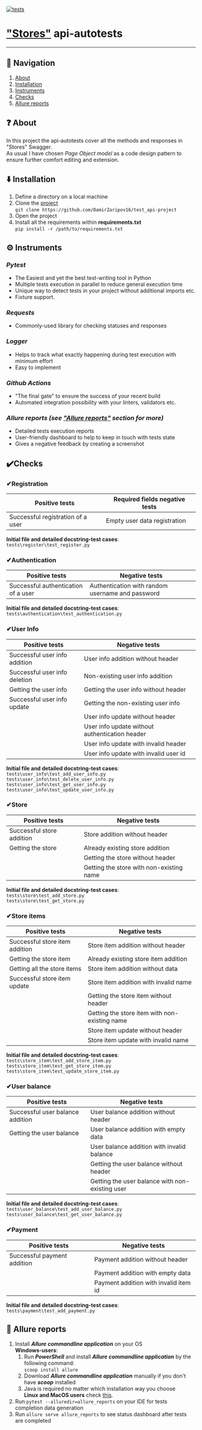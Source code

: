 [![tests](https://github.com/DamirZaripov16/test_api-project/actions/workflows/tests.yml/badge.svg)](https://github.com/DamirZaripov16/test_api-project/actions/workflows/tests.yml)
# ["Stores"](https://app.swaggerhub.com/apis/berpress/flask-rest-api/1.0.0) api-autotests️
***
## 🧭 Navigation

1. [About](#about)<br>
2. [Installation](#installation)<br>
3. [Instruments](#instruments)<br>
4. [Checks](#checks)<br>
5. [Allure reports](#allure-reports)
## ❓ About
In this project the api-autotests cover all the methods and responses in "Stores" Swagger.<br>
As usual I have chosen _Page Object model_ as a code design pattern to ensure further comfort editing and extension.
## ⬇️ Installation
1. Define a directory on a local machine
2. Clone the [project](https://github.com/DamirZaripov16/test_api-project) <br>
   ```git clone https://github.com/DamirZaripov16/test_api-project```
3. Open the project
4. Install all the requirements within **requirements.txt** <br>
   ```pip install -r /path/to/requirements.txt```
## ⚙️ Instruments
### _**Pytest**_
* The Easiest and yet the best test-writing tool in Python
* Multiple tests execution in parallel to reduce general execution time
* Unique way to detect tests in your project without additional imports etc.
* Fixture support.<br>
### _**Requests**_
* Commonly-used library for checking statuses and responses
### _**Logger**_
* Helps to track what exactly happening during test execution with minimum effort
* Easy to implement
### _**Github Actions**_
* "The final gate" to ensure the success of your recent build<br>
* Automated integration possibility with your linters, validators etc.<br>
### _**Allure reports (see ["Allure reports"](https://github.com/DamirZaripov16/test_ui-project#allure-reports) section for more)**_
* Detailed tests execution reports
* User-friendly dashboard to help to keep in touch with tests state<br>
* Gives a negative feedback by creating a screenshot<br>
## ✔️Checks
### ✔**Registration**
|Positive tests |Required fields negative tests|
| --- | --- |
|Successful registration of a user|Empty user data registration|

**Initial file and detailed docstring-test cases**: ```tests\register\test_register.py```
### ✔**Authentication**
|Positive tests| Negative tests|
| --- | --- |
|Successful authentication of a user|Authentication with random username and password|

**Initial file and detailed docstring-test cases**: ```tests\authentication\test_authentication.py```
### ✔**User Info**
|Positive tests|Negative tests|
| --- | --- |
|Successful user info addition |User info addition without header|
|Successful user info deletion|Non-existing user info addition|
|Getting the user info |Getting the user info without header|
|Successful user info update |Getting the non-existing user info|
| |User info update without header|
| |User info update without authentication header|
| |User info update with invalid header|
| |User info update with invalid user id|


**Initial file and detailed docstring-test cases**: ```tests\user_info\test_add_user_info.py```<br>
```tests\user_info\test_delete_user_info.py```<br>
```tests\user_info\test_get_user_info.py```<br>
```tests\user_info\test_update_user_info.py```
### ✔**Store**
|Positive tests|Negative tests|
| --- | --- |
|Successful store addition|Store addition without header|
|Getting the store|Already existing store addition|
| |Getting the store without header|
| |Getting the store with non-existing name|

**Initial file and detailed docstring-test cases**: ```tests\store\test_add_store.py```<br>
```tests\store\test_get_store.py```
### ✔**Store items**
|Positive tests|Negative tests|
| --- | --- |
|Successful store item addition|Store item addition without header|
|Getting the store item|Already existing store item addition|
|Getting all the store items |Store item addition without data|
|Successful store item update |Store item addition with invalid name|
| |Getting the store item without header|
| |Getting the store item with non-existing name|
| |Store item update without header|
| |Store item update with invalid name|

**Initial file and detailed docstring-test cases**: ```tests\store_item\test_add_store_item.py```<br>
```tests\store_item\test_get_store_item.py```<br>
```tests\store_item\test_update_store_item.py```
### ✔**User balance**
|Positive tests|Negative tests|
| --- | --- |
|Successful user balance addition|User balance addition without header|
|Getting the user balance|User balance addition with empty data|
| |User balance addition with invalid balance|
| |Getting the user balance without header|
| |Getting the user balance with non-existing user|

**Initial file and detailed docstring-test cases**: ```tests\user_balance\test_add_user_balance.py```<br>
```tests\user_balance\test_get_user_balance.py```
### ✔**Payment**
|Positive tests|Negative tests|
| --- | --- |
|Successful payment addition|Payment addition without header|
| |Payment addition with empty data|
| |Payment addition with invalid item id|

**Initial file and detailed docstring-test cases**: ```tests\payment\test_add_payment.py```
##  📄 **Allure reports**
1) Install _**Allure commandline application**_ on your OS<br>
**Windows-users**:
   1) Run _**PowerShell**_ and install _**Allure commandline application**_ by the following command:
   <br>```scoop install allure```<br>
   2) Download _**Allure commandline application**_ manually if you don't have **_scoop_** installed<br>
   3) Java is required no matter which installation way you choose<br>
**Linux and MacOS users** check [this](https://docs.qameta.io/allure/#_installing_a_commandline).
2) Run ```pytest --alluredir=allure_reports``` on your IDE for tests completion data generation
3) Run ```allure serve allure_reports``` to see status dashboard after tests are completed

